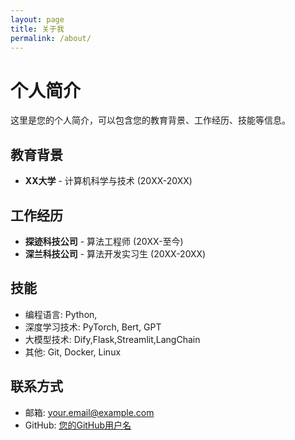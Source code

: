 ```yaml
---
layout: page
title: 关于我
permalink: /about/
---
```


# 个人简介

这里是您的个人简介，可以包含您的教育背景、工作经历、技能等信息。

## 教育背景

- **XX大学** - 计算机科学与技术 (20XX-20XX)

## 工作经历

- **探迹科技公司** - 算法工程师 (20XX-至今)
- **深兰科技公司** - 算法开发实习生 (20XX-20XX)

## 技能

- 编程语言: Python,
- 深度学习技术: PyTorch, Bert, GPT 
- 大模型技术: Dify,Flask,Streamlit,LangChain
- 其他: Git, Docker, Linux

## 联系方式

- 邮箱: your.email@example.com
- GitHub: [您的GitHub用户名](https://github.com/您的用户名)